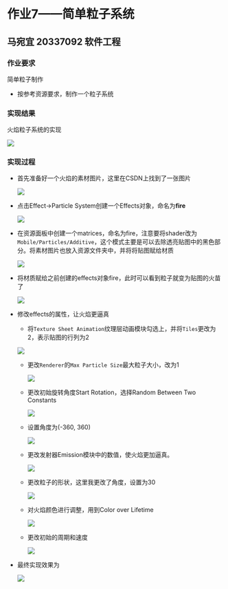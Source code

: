# 作业7——简单粒子系统

## 马宛宜 20337092 软件工程

### 作业要求

简单粒子制作

- 按参考资源要求，制作一个粒子系统



### 实现结果

火焰粒子系统的实现

![](README.assets/结果.gif)



### 实现过程

- 首先准备好一个火焰的素材图片，这里在CSDN上找到了一张图片

  ![](README.assets/素材图片.png)

- 点击Effect->Particle System创建一个Effects对象，命名为**fire**

  ![](README.assets/1.png)

- 在资源面板中创建一个matrices，命名为fire，注意要将shader改为`Mobile/Particles/Additive`，这个模式主要是可以去除透亮贴图中的黑色部分。将素材图片也放入资源文件夹中，并将将贴图赋给材质

  ![](README.assets/2.png)

- 将材质赋给之前创建的effects对象fire，此时可以看到粒子就变为贴图的火苗了

  ![](README.assets/3.png)

- 修改effects的属性，让火焰更逼真

  - 将`Texture Sheet Animation`纹理层动画模块勾选上，并将`Tiles`更改为2，表示贴图的行列为2

  ![](README.assets/4.png)

  - 更改`Renderer`的`Max Particle Size`最大粒子大小，改为1

    ![](README.assets/5.png)

  - 更改初始旋转角度Start Rotation，选择Random Between Two Constants
    
    ![](README.assets/6.png)
    
  - 设置角度为(-360, 360)
  
    ![](README.assets/7.png)
  
  - 更改发射器Emission模块中的数值，使火焰更加逼真。
  
    ![](README.assets/8.png)
  
  - 更改粒子的形状，这里我更改了角度，设置为30
  
    ![](README.assets/9.png)
    
  - 对火焰颜色进行调整，用到Color over Lifetime
  
    ![](README.assets/10.png)
  
  - 更改初始的周期和速度
  
    ![](README.assets/11.png)
  
- 最终实现效果为

  ![](README.assets/结果.gif)

  